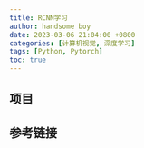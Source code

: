 ```yaml
---
title: RCNN学习
author: handsome boy
date: 2023-03-06 21:04:00 +0800
categories: [计算机视觉, 深度学习]
tags: [Python, Pytorch]
toc: true
---
```


## 项目


##


## 参考链接
